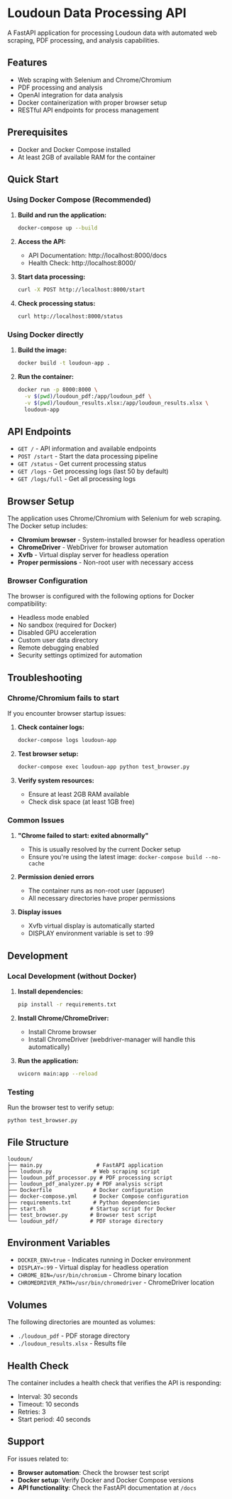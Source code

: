 # Loudoun Data Processing API

A FastAPI application for processing Loudoun data with automated web scraping, PDF processing, and analysis capabilities.

## Features

- Web scraping with Selenium and Chrome/Chromium
- PDF processing and analysis
- OpenAI integration for data analysis
- Docker containerization with proper browser setup
- RESTful API endpoints for process management

## Prerequisites

- Docker and Docker Compose installed
- At least 2GB of available RAM for the container

## Quick Start

### Using Docker Compose (Recommended)

1. **Build and run the application:**
   ```bash
   docker-compose up --build
   ```

2. **Access the API:**
   - API Documentation: http://localhost:8000/docs
   - Health Check: http://localhost:8000/

3. **Start data processing:**
   ```bash
   curl -X POST http://localhost:8000/start
   ```

4. **Check processing status:**
   ```bash
   curl http://localhost:8000/status
   ```

### Using Docker directly

1. **Build the image:**
   ```bash
   docker build -t loudoun-app .
   ```

2. **Run the container:**
   ```bash
   docker run -p 8000:8000 \
     -v $(pwd)/loudoun_pdf:/app/loudoun_pdf \
     -v $(pwd)/loudoun_results.xlsx:/app/loudoun_results.xlsx \
     loudoun-app
   ```

## API Endpoints

- `GET /` - API information and available endpoints
- `POST /start` - Start the data processing pipeline
- `GET /status` - Get current processing status
- `GET /logs` - Get processing logs (last 50 by default)
- `GET /logs/full` - Get all processing logs

## Browser Setup

The application uses Chrome/Chromium with Selenium for web scraping. The Docker setup includes:

- **Chromium browser** - System-installed browser for headless operation
- **ChromeDriver** - WebDriver for browser automation
- **Xvfb** - Virtual display server for headless operation
- **Proper permissions** - Non-root user with necessary access

### Browser Configuration

The browser is configured with the following options for Docker compatibility:

- Headless mode enabled
- No sandbox (required for Docker)
- Disabled GPU acceleration
- Custom user data directory
- Remote debugging enabled
- Security settings optimized for automation

## Troubleshooting

### Chrome/Chromium fails to start

If you encounter browser startup issues:

1. **Check container logs:**
   ```bash
   docker-compose logs loudoun-app
   ```

2. **Test browser setup:**
   ```bash
   docker-compose exec loudoun-app python test_browser.py
   ```

3. **Verify system resources:**
   - Ensure at least 2GB RAM available
   - Check disk space (at least 1GB free)

### Common Issues

1. **"Chrome failed to start: exited abnormally"**
   - This is usually resolved by the current Docker setup
   - Ensure you're using the latest image: `docker-compose build --no-cache`

2. **Permission denied errors**
   - The container runs as non-root user (appuser)
   - All necessary directories have proper permissions

3. **Display issues**
   - Xvfb virtual display is automatically started
   - DISPLAY environment variable is set to :99

## Development

### Local Development (without Docker)

1. **Install dependencies:**
   ```bash
   pip install -r requirements.txt
   ```

2. **Install Chrome/ChromeDriver:**
   - Install Chrome browser
   - Install ChromeDriver (webdriver-manager will handle this automatically)

3. **Run the application:**
   ```bash
   uvicorn main:app --reload
   ```

### Testing

Run the browser test to verify setup:
```bash
python test_browser.py
```

## File Structure

```
loudoun/
├── main.py                 # FastAPI application
├── loudoun.py             # Web scraping script
├── loudoun_pdf_processor.py # PDF processing script
├── loudoun_pdf_analyzer.py # PDF analysis script
├── Dockerfile             # Docker configuration
├── docker-compose.yml     # Docker Compose configuration
├── requirements.txt       # Python dependencies
├── start.sh              # Startup script for Docker
├── test_browser.py       # Browser test script
└── loudoun_pdf/          # PDF storage directory
```

## Environment Variables

- `DOCKER_ENV=true` - Indicates running in Docker environment
- `DISPLAY=:99` - Virtual display for headless operation
- `CHROME_BIN=/usr/bin/chromium` - Chrome binary location
- `CHROMEDRIVER_PATH=/usr/bin/chromedriver` - ChromeDriver location

## Volumes

The following directories are mounted as volumes:

- `./loudoun_pdf` - PDF storage directory
- `./loudoun_results.xlsx` - Results file

## Health Check

The container includes a health check that verifies the API is responding:
- Interval: 30 seconds
- Timeout: 10 seconds
- Retries: 3
- Start period: 40 seconds

## Support

For issues related to:
- **Browser automation**: Check the browser test script
- **Docker setup**: Verify Docker and Docker Compose versions
- **API functionality**: Check the FastAPI documentation at `/docs` 